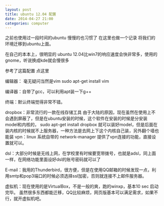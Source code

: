 ```yaml
---
layout: post
title: ubuntu 12.04 配置
date: 2014-04-27 21:00
categories: computer
---
```

之前也使用过一段时间的ubuntu 慢慢的也习惯了 在这里也做一个记录 将我们的环境迁移到ubuntu上面。

在自己的本本上，很明显的 ubuntu 12.04比win7的响应速度会快非常多，使用的gnome，听说换成kde就会慢很多

参考了这篇配置 点这里

编辑器： 毫无疑问当然是vim   sudo apt-get install vim

编译器：自带了gcc，可以利用apt装一下g++

终端：默认终端觉得非常不错。

dropbox：非常流行的一款在线存储工具 由于大陆的原因，现在虽然在使用上不会遇到屏蔽了，但是在ubuntu安装的时候，这个软件在安装的时候是分安装model和内核的， sudo apt-get install dropbox 就可以装好model，但是后面在装内核的时候就不上服务器，一种方法是去网上下这个内核自己装，另外翻个墙也能装
vpn：linux 系统自带的 network-manager 提供了vpn连接的功能，直接设置就可以。

dsl：大部分时候是无线上网，在学校里有时候要宽带拨号，也就是adsl，同上面一样，在网络功能里面设好dsl的账号密码就可以了

E-mail：我用的Thunderbird，很方便，但是在使用QQ邮箱的时候发现一点，利用smtp和pop3端口的时候必须选择ssl加密，否则就连接不上邮件服务器。

虚拟机：现在使用的是VirtualBox，不是一般的爽，跑的winxp，基本10 sec 启动完毕。
虽然很多东西都能迁移，QQ比较麻烦，网页版基本可以满足需求，如果不行，就开虚拟机吧。
